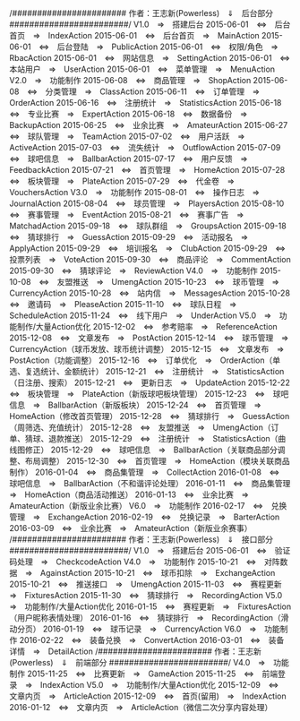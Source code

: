 ﻿/#######################
作者：王志新(Powerless)　⇓　后台部分
########################/
V1.0　⇒　搭建后台
2015-06-01　⇔　后台首页　⇒　IndexAction
2015-06-01　⇔　后台首页　⇒　MainAction
2015-06-01　⇔　后台登陆　⇒　PublicAction
2015-06-01　⇔　权限/角色　⇒　RbacAction
2015-06-01　⇔　网站信息　⇒　SettingAction
2015-06-01　⇔　本站用户　⇒　UserAction
2015-06-01　⇔　菜单管理　⇒　MenuAction
V2.0　⇒　功能制作
2015-06-08　⇔　商品管理　⇒　ShopAction
2015-06-08　⇔　分类管理　⇒　ClassAction
2015-06-11　⇔　订单管理　⇒　OrderAction
2015-06-16　⇔　注册统计　⇒　StatisticsAction
2015-06-18　⇔　专业比赛　⇒　ExpertAction
2015-06-18　⇔　数据备份　⇒　BackupAction
2015-06-25　⇔　业余比赛　⇒　AmateurAction
2015-06-27　⇔　球队管理　⇒　TeamAction
2015-07-02　⇔　用户活跃　⇒　ActiveAction
2015-07-03　⇔　流失统计　⇒　OutflowAction
2015-07-09　⇔　球吧信息　⇒　BallbarAction
2015-07-17　⇔　用户反馈　⇒　FeedbackAction
2015-07-21　⇔　首页管理　⇒　HomeAction
2015-07-28　⇔　板块管理　⇒　PlateAction
2015-07-29　⇔　代金卷　⇒　VouchersAction
V3.0　⇒　功能制作
2015-08-01　⇔　操作日志　⇒　JournalAction
2015-08-04　⇔　球员管理　⇒　PlayersAction
2015-08-10　⇔　赛事管理　⇒　EventAction
2015-08-21　⇔　赛事广告　⇒　MatchadAction
2015-09-18　⇔　球队群组　⇒　GroupsAction
2015-09-18　⇔　猜球排行　⇒　GuessAction
2015-09-29　⇔　活动报名　⇒　ApplyAction
2015-09-29　⇔　培训报名　⇒　ClubAction
2015-09-29　⇔　投票列表　⇒　VoteAction
2015-09-30　⇔　商品评论　⇒　CommentAction
2015-09-30　⇔　猜球评论　⇒　ReviewAction
V4.0　⇒　功能制作
2015-10-08　⇔　友盟推送　⇒　UmengAction
2015-10-23　⇔　球币管理　⇒　CurrencyAction
2015-10-28　⇔　站内信　⇒　MessagesAction
2015-10-28　⇔　邀请码　⇒　PleaseAction
2015-11-10　⇔　球队日程　⇒　ScheduleAction
2015-11-24　⇔　线下用户　⇒　UnderAction
V5.0　⇒　功能制作/大量Action优化
2015-12-02　⇔　参考赔率　⇒　ReferenceAction
2015-12-08　⇔　文章发布　⇒　PostAction
2015-12-14　⇔　球币管理　⇒　CurrencyAction（球币发放、球币统计调整）
2015-12-15　⇔　文章发布　⇒　PostAction（功能调整）
2015-12-16　⇔　订单优化　⇒　OrderAction（单选、复选统计、金额统计）
2015-12-21　⇔　注册统计　⇒　StatisticsAction（日注册、搜索）
2015-12-21　⇔　更新日志　⇒　UpdateAction
2015-12-22　⇔　板块管理　⇒　PlateAction（新版球吧板块管理）
2015-12-23　⇔　球吧信息　⇒　BallbarAction（新版板块）
2015-12-24　⇔　首页管理　⇒　HomeAction（修改首页管理）
2015-12-28　⇔　猜球排行　⇒　GuessAction（周筛选、充值统计）
2015-12-28　⇔　友盟推送　⇒　UmengAction（订单、猜球、退款推送）
2015-12-29　⇔　注册统计　⇒　StatisticsAction（曲线图修正）
2015-12-29　⇔　球吧信息　⇒　BallbarAction（关联商品部分调整、布局调整）
2015-12-30　⇔　首页管理　⇒　HomeAction（模块关联商品制作）
2016-01-04　⇔　商品集管理　⇒　CollectAction
2016-01-08　⇔　球吧信息　⇒　BallbarAction（不和谐评论处理）
2016-01-11　⇔　商品集管理　⇒　HomeAction（商品活动推送）
2016-01-13　⇔　业余比赛　⇒　AmateurAction（新版业余比赛）
V6.0　⇒　功能制作
2016-02-17　⇔　兑换管理　⇒　ExchangeAction
2016-02-19　⇔　兑换记录　⇒　BarterAction
2016-03-09　⇔　业余比赛　⇒　AmateurAction（新版业余赛事）
/#######################
作者：王志新(Powerless)　⇓　接口部分
########################/
V1.0　⇒　搭建后台
2015-06-01　⇔　验证码处理　⇒　CheckcodeAction
V4.0　⇒　功能制作
2015-10-21　⇔　对阵数据　⇒　AgainstAction
2015-10-21　⇔　球币扣除　⇒　ExchangeAction
2015-10-21　⇔　推送接口　⇒　UmengAction
2015-11-03　⇔　赛程更新　⇒　FixturesAction
2015-11-30　⇔　猜球排行　⇒　RecordingAction
V5.0　⇒　功能制作/大量Action优化
2016-01-15　⇔　赛程更新　⇒　FixturesAction（用户昵称表情处理）
2016-01-16　⇔　猜球排行　⇒　RecordingAction（滑动分页）
2016-01-19　⇔　球币记录　⇒　CurrencyAction
V6.0　⇒　功能制作
2016-02-22　⇔　装备兑换　⇒　ConvertAction
2016-03-01　⇔　装备详情　⇒　DetailAction
/#######################
作者：王志新(Powerless)　⇓　前端部分
########################/
V4.0　⇒　功能制作
2015-11-25　⇔　比赛更新　⇒　GameAction
2015-11-25　⇔　前端登录　⇒　IndexAction
V5.0　⇒　功能制作/大量Action优化
2015-12-09　⇔　文章内页　⇒　ArticleAction
2015-12-09　⇔　首页(留用)　⇒　IndexAction
2016-01-12　⇔　文章内页　⇒　ArticleAction（微信二次分享内容处理）